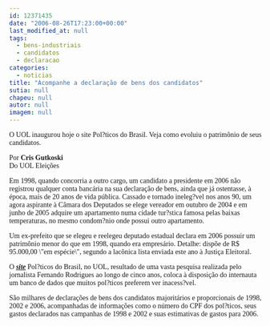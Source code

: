 ```yaml
---
id: 12371435
date: "2006-08-26T17:23:00+00:00"
last_modified_at: null
tags:
  - bens-industriais
  - candidatos
  - declaracao
categories:
  - noticias
title: "Acompanhe a declaração de bens dos candidatos"
sutia: null
chapeu: null
autor: null
imagem: null
---
```

<p><P><FONT face=Verdana>O UOL inaugurou hoje o site Pol?ticos do Brasil. Veja como evoluiu o patrimônio de seus candidatos.</FONT></P></p>
<p><P><FONT face=Verdana>Por <STRONG>Cris Gutkoski</STRONG><BR>Do UOL Eleições</FONT></P></p>
<p><P><FONT face=Verdana>Em 1998, quando concorria a outro cargo, um candidato a presidente em 2006 não registrou qualquer conta bancária na sua declaração de bens, ainda que já ostentasse, à época, mais de 20 anos de vida pública. Cassado e tornado ineleg?vel nos anos 90, um agora aspirante à Câmara dos Deputados se elege vereador em outubro de 2004 e em junho de 2005 adquire um apartamento numa cidade tur?stica famosa pelas baixas temperaturas, no mesmo condom?nio onde possui outro apartamento. </FONT></P></p>
<p><P><FONT face=Verdana>Um ex-prefeito que se elegeu e reelegeu deputado estadual declara em 2006 possuir um patrimônio menor do que em 1998, quando era empresário. Detalhe: dispõe de R$ 95.000,00 \"em espécie\", segundo a lacônica lista enviada este ano à Justiça Eleitoral.</FONT></P></p>
<p><P><FONT face=Verdana>O <STRONG><EM><A href=\"https://noticias.uol.com.br/fernandorodrigues/politicosdobrasil/\" target=_blank>site</A></EM></STRONG> Pol?ticos do Brasil</FONT><FONT face=Verdana>, no UOL, resultado de uma vasta pesquisa realizada pelo jornalista Fernando Rodrigues ao longo de cinco anos, coloca à disposição do internauta um banco de dados que muitos pol?ticos preferem ver inacess?vel. </FONT></P></p>
<p><P><FONT face=Verdana>São milhares de declarações de bens dos candidatos majoritários e proporcionais de 1998, 2002 e 2006, acompanhadas de informações como o número do CPF dos pol?ticos, seus gastos declarados nas campanhas de 1998 e 2002 e suas estimativas de gastos para 2006.</FONT></P> </p>
